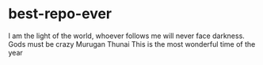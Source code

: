 # best-repo-ever
I am the light of the world, whoever follows me will never face darkness.
Gods must be crazy
Murugan Thunai
This is the most wonderful time of the year
